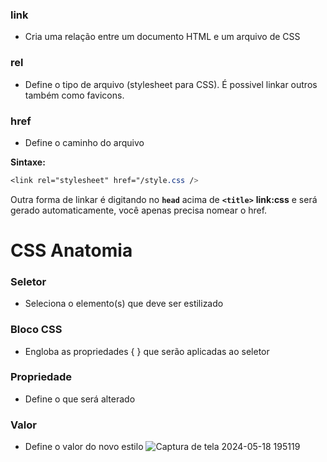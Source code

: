 ### link

- Cria uma relação entre um documento HTML e um arquivo de CSS

### rel

- Define o tipo de arquivo (stylesheet para CSS). É possivel linkar outros também como favicons.

### href

- Define o caminho do arquivo

**Sintaxe:**

```css
<link rel="stylesheet" href="/style.css />
```

Outra forma de linkar é digitando no **`head`** acima de **`<title>`** **link:css** e será gerado automaticamente, você apenas precisa nomear o href.

# CSS Anatomia

### Seletor

- Seleciona o elemento(s) que deve ser estilizado

### Bloco CSS

- Engloba as propriedades { } que serão aplicadas ao seletor

### Propriedade

- Define o que será alterado

### Valor

- Define o valor do novo estilo
  ![Captura de tela 2024-05-18 195119](https://github.com/pabllomdesign/origamid/assets/157547026/aeef1e09-ab71-4c92-94e7-8ea49f2f428a)


